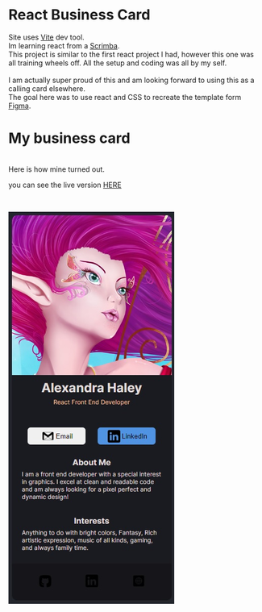 # React Business Card
Site uses [Vite](https://vitejs.dev/) dev tool.
<br>
Im learning react from a [Scrimba](https://scrimba.com/learn/learnreact).
<br>
This project is similar to the first react project I had, however this one was all training wheels off. All the setup and coding was all by my self.
<br><br>
I am actually super proud of this and am looking forward to using this as a calling card elsewhere.
<br>
The goal here was to use react and CSS to recreate the template form [Figma](https://www.figma.com/file/4ctPLUvIn5b5Ep6YPOZWWd/Digital-Business-Card).
<br>
# My business card
<br>
Here is how mine turned out.
<br>

you can see the live version [HERE](https://tinet0624.github.io/business-card-react/)

<br>

![ReactIMG](./images/Preview.jpg)

